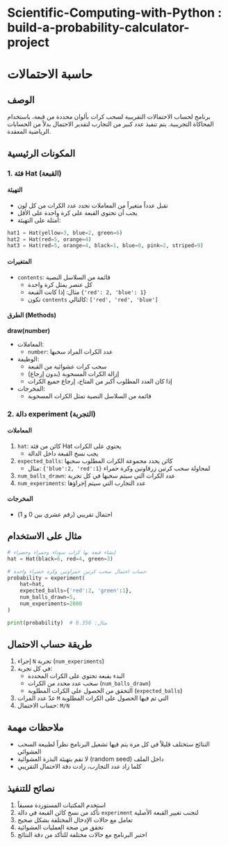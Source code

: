 # Scientific-Computing-with-Python : build-a-probability-calculator-project

# حاسبة الاحتمالات

## الوصف
برنامج لحساب الاحتمالات التقريبية لسحب كرات بألوان محددة من قبعة، باستخدام المحاكاة التجريبية. يتم تنفيذ عدد كبير من التجارب لتقدير الاحتمال بدلاً من الحسابات الرياضية المعقدة.

## المكونات الرئيسية

### 1. فئة Hat (القبعة)

#### التهيئة
- تقبل عدداً متغيراً من المعاملات تحدد عدد الكرات من كل لون
- يجب أن تحتوي القبعة على كرة واحدة على الأقل
- أمثلة على التهيئة:
```python
hat1 = Hat(yellow=3, blue=2, green=6)
hat2 = Hat(red=5, orange=4)
hat3 = Hat(red=5, orange=4, black=1, blue=0, pink=2, striped=9)
```

#### المتغيرات
- `contents`: قائمة من السلاسل النصية
  - كل عنصر يمثل كرة واحدة
  - مثال: إذا كانت القبعة `{'red': 2, 'blue': 1}`
  - تكون `contents` كالتالي: `['red', 'red', 'blue']`

#### الطرق (Methods)
**draw(number)**
- المعاملات:
  - `number`: عدد الكرات المراد سحبها
- الوظيفة:
  - سحب كرات عشوائية من القبعة
  - إزالة الكرات المسحوبة (بدون إرجاع)
  - إذا كان العدد المطلوب أكبر من المتاح، إرجاع جميع الكرات
- المخرجات:
  - قائمة من السلاسل النصية تمثل الكرات المسحوبة

### 2. دالة experiment (التجربة)

#### المعاملات
1. `hat`: كائن من فئة Hat يحتوي على الكرات
   - يجب نسخ القبعة داخل الدالة
2. `expected_balls`: كائن يحدد مجموعة الكرات المطلوب سحبها
   - مثال: `{'blue':2, 'red':1}` لمحاولة سحب كرتين زرقاوتين وكرة حمراء
3. `num_balls_drawn`: عدد الكرات التي سيتم سحبها في كل تجربة
4. `num_experiments`: عدد التجارب التي سيتم إجراؤها

#### المخرجات
- احتمال تقريبي (رقم عشري بين 0 و 1)

## مثال على الاستخدام

```python
# إنشاء قبعة بها كرات سوداء وحمراء وخضراء
hat = Hat(black=6, red=4, green=3)

# حساب احتمال سحب كرتين حمراوتين وكرة خضراء واحدة
probability = experiment(
    hat=hat,
    expected_balls={'red':2, 'green':1},
    num_balls_drawn=5,
    num_experiments=2000
)

print(probability)  # مثال: 0.356
```

## طريقة حساب الاحتمال
1. إجراء `N` تجربة (`num_experiments`)
2. في كل تجربة:
   - البدء بقبعة تحتوي على الكرات المحددة
   - سحب عدد محدد من الكرات (`num_balls_drawn`)
   - التحقق من الحصول على الكرات المطلوبة (`expected_balls`)
3. عدّ عدد المرات `M` التي تم فيها الحصول على الكرات المطلوبة
4. حساب الاحتمال: `M/N`

## ملاحظات مهمة
- النتائج ستختلف قليلاً في كل مرة يتم فيها تشغيل البرنامج نظراً لطبيعة السحب العشوائي
- لا تقم بتهيئة البذرة العشوائية (random seed) داخل الملف
- كلما زاد عدد التجارب، زادت دقة الاحتمال التقريبي

## نصائح للتنفيذ
1. استخدم المكتبات المستوردة مسبقاً
2. تأكد من نسخ كائن القبعة في دالة `experiment` لتجنب تغيير القبعة الأصلية
3. تعامل مع حالات الإدخال المختلفة بشكل صحيح
4. تحقق من صحة العمليات العشوائية
5. اختبر البرنامج مع حالات مختلفة للتأكد من دقة النتائج